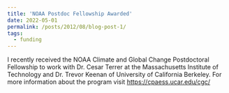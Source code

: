```yaml
---
title: 'NOAA Postdoc Fellowship Awarded'
date: 2022-05-01
permalink: /posts/2012/08/blog-post-1/
tags:
  - funding
---
```


I recently received the NOAA Climate and Global Change Postdoctoral Fellowship to work with Dr. Cesar Terrer at the Massachusetts Institute of Technology and Dr. Trevor Keenan of University of California Berkeley. For more information about the program visit https://cpaess.ucar.edu/cgc/
